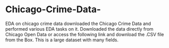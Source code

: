# Chicago-Crime-Data-
EDA on chicago crime data
downloaded the Chicago Crime Data and performed various EDA tasks on it. Downloaded
the data directly from Chicago Open Data or access the following link and download the .CSV file from
the Box.
This is a large dataset with many fields.
